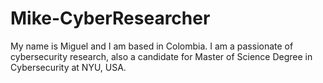 # Mike-CyberResearcher
My name is Miguel and I am based in Colombia. I am a passionate of cybersecurity research, also a candidate for Master of Science Degree in Cybersecurity at NYU, USA.
